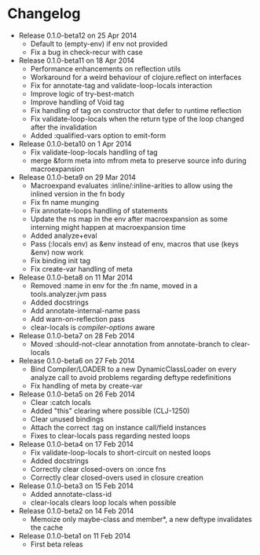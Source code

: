 Changelog
========================================
* Release 0.1.0-beta12 on 25 Apr 2014
  * Default to (empty-env) if env not provided
  * Fix a bug in check-recur with case
* Release 0.1.0-beta11 on 18 Apr 2014
  * Performance enhancements on reflection utils
  * Workaround for a weird behaviour of clojure.reflect on interfaces
  * Fix for annotate-tag and validate-loop-locals interaction
  * Improve logic of try-best-match
  * Improve handling of Void tag
  * Fix handling of tag on constructor that defer to runtime reflection
  * Fix validate-loop-locals when the return type of the loop changed after the invalidation
  * Added :qualified-vars option to emit-form
* Release 0.1.0-beta10 on 1 Apr 2014
  * Fix validate-loop-locals handling of tag
  * merge &form meta into mfrom meta to preserve source info during macroexpansion
* Release 0.1.0-beta9 on 29 Mar 2014
  * Macroexpand evaluates :inline/:inline-arities to allow using the inlined version
    in the fn body
  * Fix fn name munging
  * Fix annotate-loops handling of statements
  * Update the ns map in the env after macroexpansion as some interning might
    happen at macroexpansion time
  * Added analyze+eval
  * Pass (:locals env) as &env instead of env, macros that use (keys &env) now work
  * Fix binding init tag
  * Fix create-var handling of meta
* Release 0.1.0-beta8 on 11 Mar 2014
  * Removed :name in env for the :fn name, moved in a tools.analyzer.jvm pass
  * Added docstrings
  * Add annotate-internal-name pass
  * Add warn-on-reflection pass
  * clear-locals is *compiler-options* aware
* Release 0.1.0-beta7 on 28 Feb 2014
  * Moved :should-not-clear annotation from annotate-branch to clear-locals
* Release 0.1.0-beta6 on 27 Feb 2014
  * Bind Compiler/LOADER to a new DynamicClassLoader on every analyze call to avoid
    problems regarding deftype redefinitions
  * Fix handling of meta by create-var
* Release 0.1.0-beta5 on 26 Feb 2014
  * Clear :catch locals
  * Added "this" clearing where possible (CLJ-1250)
  * Clear unused bindings
  * Attach the correct :tag on instance call/field instances
  * Fixes to clear-locals pass regarding nested loops
* Release 0.1.0-beta4 on 17 Feb 2014
  * Fix validate-loop-locals to short-circuit on nested loops
  * Added docstrings
  * Correctly clear closed-overs on :once fns
  * Correctly clear closed-overs used in closure creation
* Release 0.1.0-beta3 on 15 Feb 2014
  * Added annotate-class-id
  * clear-locals clears loop locals when possible
* Release 0.1.0-beta2 on 14 Feb 2014
  * Memoize only maybe-class and member*, a new deftype invalidates the cache
* Release 0.1.0-beta1 on 11 Feb 2014
  * First beta releas
